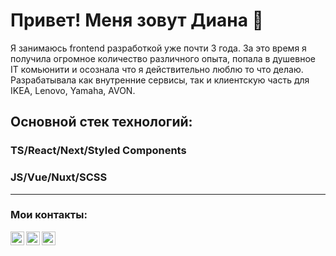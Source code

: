 # Привет! Меня зовут Диана 👋

Я занимаюсь frontend разработкой уже почти 3 года.
За это время я получила огромное количество различного опыта, попала в
душевное IT комьюнити и осознала что я действительно люблю то что делаю.
Разрабатывала как внутренние сервисы, так и клиентскую часть для IKEA,
Lenovo, Yamaha, AVON.

## Основной стек технологий:
### TS/React/Next/Styled Components
### JS/Vue/Nuxt/SCSS

---

### Мои контакты:

[<img align="left" alt="i_am_diana" width="22px" src="https://image.flaticon.com/icons/png/512/25/25231.png" />][profile]
[<img align="left" alt="i_am_diana | LinkedIn" width="22px" src="https://cdn.jsdelivr.net/npm/simple-icons@v3/icons/linkedin.svg" />][linkedin]
[<img align="left" alt="i_am_diana | Instagram" width="22px" src="https://cdn1.iconfinder.com/data/icons/andriod-app-logo/32/icon_telegram-512.png" />][telegram]

<br />






[profile]: https://github.com/DianaZaharova
[linkedin]: https://www.linkedin.com/in/dianazaharova
[telegram]: https://t.me/DianaZaharova
